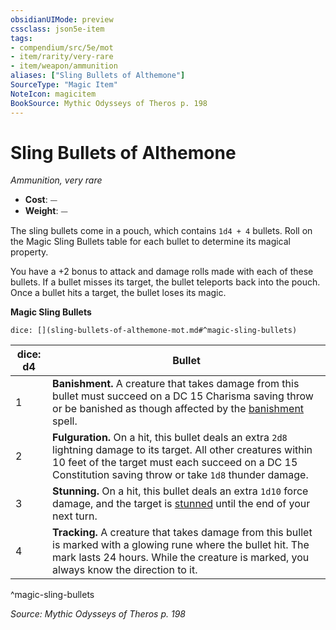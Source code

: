 ```yaml
---
obsidianUIMode: preview
cssclass: json5e-item
tags:
- compendium/src/5e/mot
- item/rarity/very-rare
- item/weapon/ammunition
aliases: ["Sling Bullets of Althemone"]
SourceType: "Magic Item"
NoteIcon: magicitem
BookSource: Mythic Odysseys of Theros p. 198
---
```

# Sling Bullets of Althemone
*Ammunition, very rare*  

- **Cost**: ⏤
- **Weight**: ⏤

The sling bullets come in a pouch, which contains `1d4 + 4` bullets. Roll on the Magic Sling Bullets table for each bullet to determine its magical property.

You have a +2 bonus to attack and damage rolls made with each of these bullets. If a bullet misses its target, the bullet teleports back into the pouch. Once a bullet hits a target, the bullet loses its magic.

**Magic Sling Bullets**

`dice: [](sling-bullets-of-althemone-mot.md#^magic-sling-bullets)`

| dice: d4 | Bullet |
|----------|--------|
| 1 | **Banishment.** A creature that takes damage from this bullet must succeed on a DC 15 Charisma saving throw or be banished as though affected by the [banishment](/2-Mechanics/CLI/spells/banishment.md) spell. |
| 2 | **Fulguration.** On a hit, this bullet deals an extra `2d8` lightning damage to its target. All other creatures within 10 feet of the target must each succeed on a DC 15 Constitution saving throw or take `1d8` thunder damage. |
| 3 | **Stunning.** On a hit, this bullet deals an extra `1d10` force damage, and the target is [stunned](/2-Mechanics/CLI/rules/conditions.md#stunned) until the end of your next turn. |
| 4 | **Tracking.** A creature that takes damage from this bullet is marked with a glowing rune where the bullet hit. The mark lasts 24 hours. While the creature is marked, you always know the direction to it. |
^magic-sling-bullets

*Source: Mythic Odysseys of Theros p. 198*